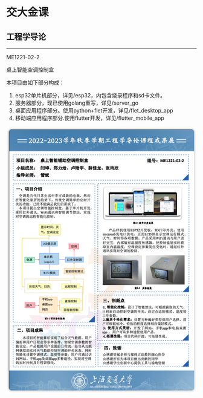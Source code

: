 # **交大金课**
## **工程学导论**
---

ME1221-02-2

桌上智能空调控制盒

本项目由如下部分构成：

1. esp32单片机部分，详见/esp32，内包含烧录程序和sd卡文件。
2. 服务器部分，现已使用golang重写，详见/server_go
3. 桌面应用程序部分。使用python+flet开发，详见/flet_desktop_app
4. 移动端应用程序部分.使用flutter开发，详见/flutter_mobile_app

![](2023-01-18-12-40-32.png)